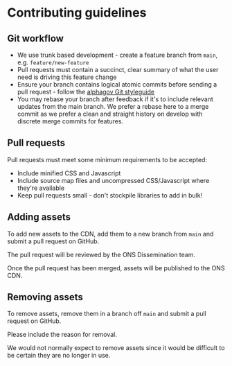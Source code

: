 # Contributing guidelines

## Git workflow

* We use trunk based development - create a feature branch from `main`, e.g. `feature/new-feature`
* Pull requests must contain a succinct, clear summary of what the user need is driving this feature change
* Ensure your branch contains logical atomic commits before sending a pull request - follow the [alphagov Git styleguide](https://github.com/alphagov/styleguides/blob/master/git.md)
* You may rebase your branch after feedback if it's to include relevant updates from the main branch. We prefer a rebase here to a merge commit as we prefer a clean and straight history on develop with discrete merge commits for features.

## Pull requests

Pull requests must meet some minimum requirements to be accepted:

* Include minified CSS and Javascript
* Include source map files and uncompressed CSS/Javascript where they're available
* Keep pull requests small - don't stockpile libraries to add in bulk!

## Adding assets

To add new assets to the CDN, add them to a new branch from `main` and
submit a pull request on GitHub.

The pull request will be reviewed by the ONS Dissemination team.

Once the pull request has been merged, assets will be published
to the ONS CDN.

## Removing assets

To remove assets, remove them in a branch off `main` and submit a
pull request on GitHub.

Please include the reason for removal.

We would not normally expect to remove assets since
it would be difficult to be certain they are no longer in use.

